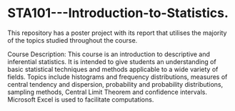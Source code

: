 # STA101---Introduction-to-Statistics.

This repository has a poster project with its report that utilises the majority of the topics studied throughout the course.

Course Description:
This course is an introduction to descriptive and inferential statistics. It is intended to give students
an understanding of basic statistical techniques and methods applicable to a wide variety of
fields. Topics include histograms and frequency distributions, measures of central tendency and
dispersion, probability and probability distributions, sampling methods, Central Limit Theorem
and confidence intervals. Microsoft Excel is used to facilitate computations.
